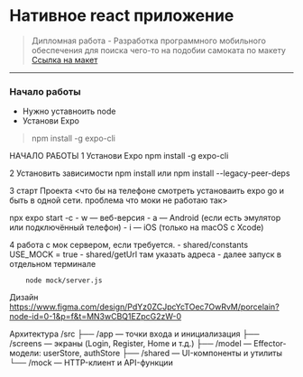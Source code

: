 # Нативное react приложение
> Дипломная работа - Разработка программного мобильного обеспечения для поиска чего-то на подобии самоката по макету [Ссылка на макет](https://www.figma.com/design/PdYz0ZCJpcYcTOec7OwRvM/porcelain?node-id=0-1&p=f&t=MN3wCBQ1EZpcG2zW-0)

---

### Начало работы
 - Нужно уставноить node
 - Установи Expo 
 > npm install -g expo-cli


НАЧАЛО РАБОТЫ
1 Установи Expo
    npm install -g expo-cli

2 Установить зависимости
    npm install 
или
    npm install --legacy-peer-deps 

3 старт Проекта
<что бы на телефоне смотреть установаить expo go и быть в одной сети. проблема что моки не работаю так>

npx expo start -c
    -   w — веб-версия
    -   a — Android (если есть эмулятор или подключённый телефон)
    -   i — iOS (только на macOS с Xcode)


4 работа с мок сервером, если требуется.
    -   shared/constants USE_MOCK = true
    -   shared/getUrl там указать адреса
    -   далее запуск в отдельном терминале

        node mock/server.js




Дизайн
https://www.figma.com/design/PdYz0ZCJpcYcTOec7OwRvM/porcelain?node-id=0-1&p=f&t=MN3wCBQ1EZpcG2zW-0


Архитектура
/src
 ├── /app          — точки входа и инициализация
 ├── /screens      — экраны (Login, Register, Home и т.д.)
 ├── /model        — Effector-модели: userStore, authStore
 ├── /shared       — UI-компоненты и утилиты
 └── /mock         — HTTP-клиент и API-функции


